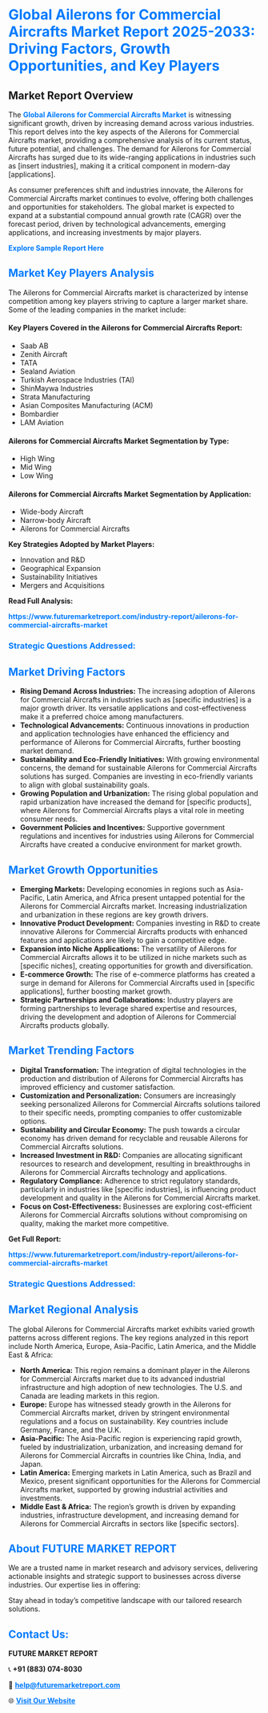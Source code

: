 <h1 style="color: #007BFF;">Global Ailerons for Commercial Aircrafts Market Report 2025-2033: Driving Factors, Growth Opportunities, and Key Players</h1>

<section id="overview">
<h2>Market Report Overview</h2>
<p>The <a href="https://www.futuremarketreport.com/industry-report/ailerons-for-commercial-aircrafts-market" style="color: #007BFF; text-decoration: none;"><strong>Global Ailerons for Commercial Aircrafts Market</strong></a> is witnessing significant growth, driven by increasing demand across various industries. This report delves into the key aspects of the Ailerons for Commercial Aircrafts market, providing a comprehensive analysis of its current status, future potential, and challenges. The demand for Ailerons for Commercial Aircrafts has surged due to its wide-ranging applications in industries such as [insert industries], making it a critical component in modern-day [applications].</p>
<p>As consumer preferences shift and industries innovate, the Ailerons for Commercial Aircrafts market continues to evolve, offering both challenges and opportunities for stakeholders. The global market is expected to expand at a substantial compound annual growth rate (CAGR) over the forecast period, driven by technological advancements, emerging applications, and increasing investments by major players.</p>
</section>

<section id="overview">
<p><a href="https://www.futuremarketreport.com/request-sample/reportId=111055" style="color: #007BFF; text-decoration: none;"><strong>Explore Sample Report Here</strong></a></p>
</section>

<section id="key-players">
<h2 style="color: #007BFF;">Market Key Players Analysis</h2>
<p>The Ailerons for Commercial Aircrafts market is characterized by intense competition among key players striving to capture a larger market share. Some of the leading companies in the market include:</p>
<h4>Key Players Covered in the Ailerons for Commercial Aircrafts Report:</h4>
<ul><li>Saab AB</li><li>Zenith Aircraft</li><li>TATA</li><li>Sealand Aviation</li><li>Turkish Aerospace Industries (TAI)</li><li>ShinMaywa Industries</li><li>Strata Manufacturing</li><li>Asian Composites Manufacturing (ACM)</li><li>Bombardier</li><li>LAM Aviation</li></ul>
<h4>Ailerons for Commercial Aircrafts Market Segmentation by Type:</h4>
<ul><li>High Wing</li><li>Mid Wing</li><li>Low Wing</li></ul>

<h4>Ailerons for Commercial Aircrafts Market Segmentation by Application:</h4>
<ul><li>Wide-body Aircraft</li><li>Narrow-body Aircraft</li><li>Ailerons for Commercial Aircrafts</li></ul>
<p><strong>Key Strategies Adopted by Market Players:</strong></p>
<ul>
<li>Innovation and R&D</li>
<li>Geographical Expansion</li>
<li>Sustainability Initiatives</li>
<li>Mergers and Acquisitions</li>
</ul>
</section>

<section>
<p><strong>Read Full Analysis: </strong></p><a href="https://www.futuremarketreport.com/industry-report/ailerons-for-commercial-aircrafts-market" style="color: #007BFF; text-decoration: none;"><strong>https://www.futuremarketreport.com/industry-report/ailerons-for-commercial-aircrafts-market</strong></a>
<h3 style="color: #007BFF;">Strategic Questions Addressed:</h3>
</section>

<section id="driving-factors">
<h2 style="color: #007BFF;">Market Driving Factors</h2>
<ul>
<li><strong>Rising Demand Across Industries:</strong> The increasing adoption of Ailerons for Commercial Aircrafts in industries such as [specific industries] is a major growth driver. Its versatile applications and cost-effectiveness make it a preferred choice among manufacturers.</li>
<li><strong>Technological Advancements:</strong> Continuous innovations in production and application technologies have enhanced the efficiency and performance of Ailerons for Commercial Aircrafts, further boosting market demand.</li>
<li><strong>Sustainability and Eco-Friendly Initiatives:</strong> With growing environmental concerns, the demand for sustainable Ailerons for Commercial Aircrafts solutions has surged. Companies are investing in eco-friendly variants to align with global sustainability goals.</li>
<li><strong>Growing Population and Urbanization:</strong> The rising global population and rapid urbanization have increased the demand for [specific products], where Ailerons for Commercial Aircrafts plays a vital role in meeting consumer needs.</li>
<li><strong>Government Policies and Incentives:</strong> Supportive government regulations and incentives for industries using Ailerons for Commercial Aircrafts have created a conducive environment for market growth.</li>
</ul>
</section>

<section id="growth-opportunities">
<h2 style="color: #007BFF;">Market Growth Opportunities</h2>
<ul>
<li><strong>Emerging Markets:</strong> Developing economies in regions such as Asia-Pacific, Latin America, and Africa present untapped potential for the Ailerons for Commercial Aircrafts market. Increasing industrialization and urbanization in these regions are key growth drivers.</li>
<li><strong>Innovative Product Development:</strong> Companies investing in R&D to create innovative Ailerons for Commercial Aircrafts products with enhanced features and applications are likely to gain a competitive edge.</li>
<li><strong>Expansion into Niche Applications:</strong> The versatility of Ailerons for Commercial Aircrafts allows it to be utilized in niche markets such as [specific niches], creating opportunities for growth and diversification.</li>
<li><strong>E-commerce Growth:</strong> The rise of e-commerce platforms has created a surge in demand for Ailerons for Commercial Aircrafts used in [specific applications], further boosting market growth.</li>
<li><strong>Strategic Partnerships and Collaborations:</strong> Industry players are forming partnerships to leverage shared expertise and resources, driving the development and adoption of Ailerons for Commercial Aircrafts products globally.</li>
</ul>
</section>

<section id="trending-factors">
<h2 style="color: #007BFF;">Market Trending Factors</h2>
<ul>
<li><strong>Digital Transformation:</strong> The integration of digital technologies in the production and distribution of Ailerons for Commercial Aircrafts has improved efficiency and customer satisfaction.</li>
<li><strong>Customization and Personalization:</strong> Consumers are increasingly seeking personalized Ailerons for Commercial Aircrafts solutions tailored to their specific needs, prompting companies to offer customizable options.</li>
<li><strong>Sustainability and Circular Economy:</strong> The push towards a circular economy has driven demand for recyclable and reusable Ailerons for Commercial Aircrafts solutions.</li>
<li><strong>Increased Investment in R&D:</strong> Companies are allocating significant resources to research and development, resulting in breakthroughs in Ailerons for Commercial Aircrafts technology and applications.</li>
<li><strong>Regulatory Compliance:</strong> Adherence to strict regulatory standards, particularly in industries like [specific industries], is influencing product development and quality in the Ailerons for Commercial Aircrafts market.</li>
<li><strong>Focus on Cost-Effectiveness:</strong> Businesses are exploring cost-efficient Ailerons for Commercial Aircrafts solutions without compromising on quality, making the market more competitive.</li>
</ul>
</section>

<section>
<p><strong>Get Full Report: </strong></p><a href="https://www.futuremarketreport.com/industry-report/ailerons-for-commercial-aircrafts-market" style="color: #007BFF; text-decoration: none;"><strong>https://www.futuremarketreport.com/industry-report/ailerons-for-commercial-aircrafts-market</strong></a>
<h3 style="color: #007BFF;">Strategic Questions Addressed:</h3>
</section>


<section id="regional-analysis">
<h2 style="color: #007BFF;">Market Regional Analysis</h2>
<p>The global Ailerons for Commercial Aircrafts market exhibits varied growth patterns across different regions. The key regions analyzed in this report include North America, Europe, Asia-Pacific, Latin America, and the Middle East & Africa:</p>
<ul>
<li><strong>North America:</strong> This region remains a dominant player in the Ailerons for Commercial Aircrafts market due to its advanced industrial infrastructure and high adoption of new technologies. The U.S. and Canada are leading markets in this region.</li>
<li><strong>Europe:</strong> Europe has witnessed steady growth in the Ailerons for Commercial Aircrafts market, driven by stringent environmental regulations and a focus on sustainability. Key countries include Germany, France, and the U.K.</li>
<li><strong>Asia-Pacific:</strong> The Asia-Pacific region is experiencing rapid growth, fueled by industrialization, urbanization, and increasing demand for Ailerons for Commercial Aircrafts in countries like China, India, and Japan.</li>
<li><strong>Latin America:</strong> Emerging markets in Latin America, such as Brazil and Mexico, present significant opportunities for the Ailerons for Commercial Aircrafts market, supported by growing industrial activities and investments.</li>
<li><strong>Middle East & Africa:</strong> The region’s growth is driven by expanding industries, infrastructure development, and increasing demand for Ailerons for Commercial Aircrafts in sectors like [specific sectors].</li>
</ul>
</section>

<footer>
<h2 style="color: #007BFF;">About FUTURE MARKET REPORT</h2>
<p>We are a trusted name in market research and advisory services, delivering actionable insights and strategic support to businesses across diverse industries. Our expertise lies in offering:</p>

<p>Stay ahead in today’s competitive landscape with our tailored research solutions.</p>

<h2 style="color: #007BFF;">Contact Us:</h2>
<p><strong>FUTURE MARKET REPORT</strong></p>
<p>📞 <strong>+91 (883) 074-8030</strong></p>
<p>📧 <strong><a href="mailto:help@futuremarketreport.com" style="color: #007BFF;">help@futuremarketreport.com</a></strong></p>
<p>🌐 <strong><a href="https://www.futuremarketreport.com/" style="color: #007BFF;">Visit Our Website</a></strong></p>
</footer>